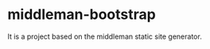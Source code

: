 middleman-bootstrap
===================

It is a project based on the middleman static site generator.
